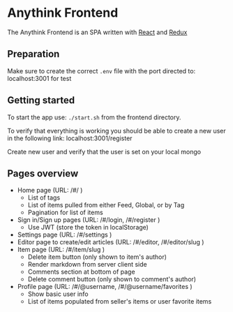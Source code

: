 # Anythink Frontend

The Anythink Frontend is an SPA written with [React](https://reactjs.org/) and [Redux](https://redux.js.org/)

## Preparation

Make sure to create the correct `.env` file with the port directed to: localhost:3001 for test

## Getting started

To start the app use: `./start.sh` from the frontend directory.

To verify that everything is working you should be able to create a new user in the following link: localhost:3001/register

Create new user and verify that the user is set on your local mongo

## Pages overview

- Home page (URL: /#/ )
  - List of tags
  - List of items pulled from either Feed, Global, or by Tag
  - Pagination for list of items
- Sign in/Sign up pages (URL: /#/login, /#/register )
  - Use JWT (store the token in localStorage)
- Settings page (URL: /#/settings )
- Editor page to create/edit articles (URL: /#/editor, /#/editor/slug )
- Item page (URL: /#/item/slug )
  - Delete item button (only shown to item's author)
  - Render markdown from server client side
  - Comments section at bottom of page
  - Delete comment button (only shown to comment's author)
- Profile page (URL: /#/@username, /#/@username/favorites )
  - Show basic user info
  - List of items populated from seller's items or user favorite items

